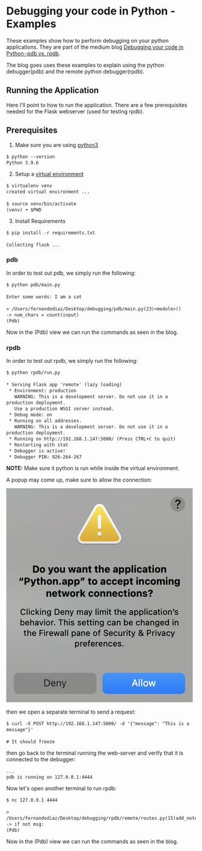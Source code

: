 # Debugging your code in Python - Examples

These examples show how to perform debugging on your python applications. They are part of the medium blog [Debugging your code in Python - pdb vs. rpdb](https://awkwardferny.medium.com/debugging-your-code-in-python-pdb-vs-rpdb-e7bb918a8ac3).

The blog goes uses these examples to explain using the python debugger(pdb) and the 
remote python debugger(rpdb).

## Running the Application

Here I'll point to how to run the application. There are a few prerequisites needed
for the Flask webserver (used for testing rpdb).

## Prerequisites

1. Make sure you are using [python3](https://www.python.org/downloads/)
```
$ python --version
Python 3.9.6
```

2. Setup a [virtual environment](https://docs.python.org/3/tutorial/venv.html)
```
$ virtualenv venv
created virtual environment ...

$ source venv/bin/activate
(venv) ➜ $PWD
```

3. Install Requirements
```
$ pip install -r requirements.txt

Collecting flask ...
```

### pdb

In order to test out pdb, we simply run the following:

```
$ python pdb/main.py

Enter some words: I am a cat

> /Users/fernandodiaz/Desktop/debugging/pdb/main.py(23)<module>()
-> num_chars = count(input)
(Pdb)
```

Now in the (Pdb) view we can run the commands as seen in the blog.

### rpdb

In order to test out rpdb, we simply run the following:

```
$ python rpdb/run.py

* Serving Flask app 'remote' (lazy loading)
 * Environment: production
   WARNING: This is a development server. Do not use it in a production deployment.
   Use a production WSGI server instead.
 * Debug mode: on
 * Running on all addresses.
   WARNING: This is a development server. Do not use it in a production deployment.
 * Running on http://192.168.1.147:5000/ (Press CTRL+C to quit)
 * Restarting with stat
 * Debugger is active!
 * Debugger PIN: 926-264-267
```

**NOTE:** Make sure it python is run while inside the virtual environment.

A popup may come up, make sure to allow the connection:  

![](images/1.png)  

then we open a separate terminal to send a request:
```
$ curl -X POST http://192.168.1.147:5000/ -d '{"message": "This is a message"}'

# It should freeze
```

then go back to the terminal running the web-server and verify that it is
connected to the debugger:
```
...
pdb is running on 127.0.0.1:4444
```

Now let's open another terminal to run rpdb:
```
$ nc 127.0.0.1 4444

> /Users/fernandodiaz/Desktop/debugging/rpdb/remote/routes.py(15)add_note()
-> if not msg:
(Pdb)
```

Now in the (Pdb) view we can run the commands as seen in the blog.
